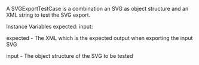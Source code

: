 A SVGExportTestCase is a combination an SVG as object structure and an XML string to test the SVG export.

Instance Variables
	expected:		<String>
	input:		<SVGMorph>

expected
	- The XML which is the expected output when exporting the input SVG

input
	- The object structure of the SVG to be tested